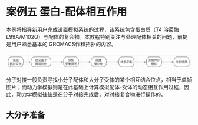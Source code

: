 # 案例五 蛋白-配体相互作用
本例将指导新用户完成设置模拟系统的过程，该系统包含蛋白质（T4 溶菌酶 L99A/M102Q）与配体的复合物。本教程特别关注与处理配体相关的问题，前提是用户熟悉基本的 GROMACS作和拓扑的内容。

![](root.png)

分子对接一般负责寻找小分子配体和大分子受体的某个相互结合位点，相当于单帧图片；而动力学模拟则是在此基础上计算模拟配体-受体的动态相互作用过程，因此，动力学模拟往往是在分子对接完成后，对对接复合物进行操作的。

## 大分子准备

